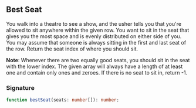 ## Best Seat

You walk into a theatre to see a show, and the usher tells you that you're allowed to sit anywhere within the given row. You want to sit in the seat that gives you the most space and is evenly distributed on either side of you. You may assume that someone is always sitting in the first and last seat of the row. Return the seat index of where you should sit.

**Note**: Whenever there are two equally good seats, you should sit in the seat with the lower index. The given array will always have a length of at least one and contain only ones and zeroes. If there is no seat to sit in, return -1.

### Signature

```typescript
function bestSeat(seats: number[]): number;
```
